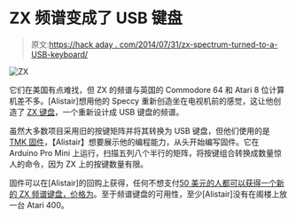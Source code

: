 # ZX 频谱变成了 USB 键盘

> 原文:[https://hack aday . com/2014/07/31/zx-spectrum-turned-to-a-USB-keyboard/](https://hackaday.com/2014/07/31/zx-spectrum-turned-into-a-usb-keyboard/)

![ZX](../Images/63581d5863a2f67fe9690ea731980dd8.png)

它们在美国有点难找，但 ZX 的频谱与英国的 Commodore 64 和 Atari 8 位计算机差不多。[Alistair]想用他的 Speccy 重新创造坐在电视机前的感觉，这让他创造了 [ZX 键盘](http://hackaday.io/project/2076)，一个重新设计成 USB 键盘的频谱。

虽然大多数项目采用旧的按键矩阵并将其转换为 USB 键盘，但他们使用的是 [TMK 固件](https://github.com/tmk/tmk_keyboard)，【Alistair】想要展示他的编程能力，从头开始编写固件。它在 Arduino Pro Mini 上运行，扫描五列八个半行的矩阵，将按键组合转换成数量惊人的命令，因为 ZX 上的按键数量有限。

固件可以在[Alistair]的回购上获得，任何不想支付[50 美元的人都可以获得一个新的 ZX 频谱键盘，价格为](http://bluetoothzxspectrum.elite-systems.co.uk/zxspectrum-purchase.php)。至于频谱键盘的可用性，至少[Alistair]没有在阁楼上放一台 Atari 400。
